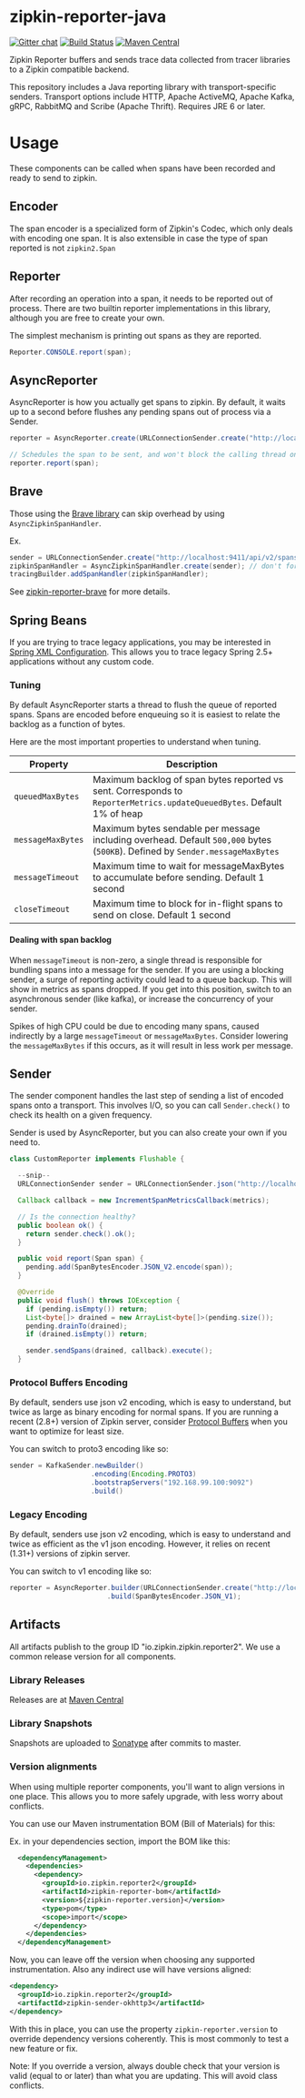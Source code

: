 # zipkin-reporter-java

[![Gitter chat](http://img.shields.io/badge/gitter-join%20chat%20%E2%86%92-brightgreen.svg)](https://gitter.im/openzipkin/zipkin)
[![Build Status](https://github.com/openzipkin/zipkin-reporter-java/workflows/test/badge.svg)](https://github.com/openzipkin/zipkin/actions?query=workflow%3Atest)
[![Maven Central](https://img.shields.io/maven-central/v/io.zipkin.reporter2/zipkin-reporter.svg)](https://search.maven.org/search?q=g:io.zipkin.reporter2%20AND%20a:zipkin-reporter)

Zipkin Reporter buffers and sends trace data collected from tracer libraries to a Zipkin compatible backend.

This repository includes a Java reporting library with transport-specific senders.
Transport options include HTTP, Apache ActiveMQ, Apache Kafka, gRPC, RabbitMQ
and Scribe (Apache Thrift). Requires JRE 6 or later.

# Usage
These components can be called when spans have been recorded and ready to send to zipkin.

## Encoder
The span encoder is a specialized form of Zipkin's Codec, which only deals with encoding one span.
It is also extensible in case the type of span reported is not `zipkin2.Span`

## Reporter
After recording an operation into a span, it needs to be reported out of process. There are two
builtin reporter implementations in this library, although you are free to create your own.

The simplest mechanism is printing out spans as they are reported.

```java
Reporter.CONSOLE.report(span);
```

## AsyncReporter
AsyncReporter is how you actually get spans to zipkin. By default, it waits up to a second
before flushes any pending spans out of process via a Sender.

```java
reporter = AsyncReporter.create(URLConnectionSender.create("http://localhost:9411/api/v2/spans"));

// Schedules the span to be sent, and won't block the calling thread on I/O
reporter.report(span);
```

## Brave
Those using the [Brave library](https://github.com/openzipkin/brave) can skip
overhead by using `AsyncZipkinSpanHandler`.

Ex.
```java
sender = URLConnectionSender.create("http://localhost:9411/api/v2/spans");
zipkinSpanHandler = AsyncZipkinSpanHandler.create(sender); // don't forget to close!
tracingBuilder.addSpanHandler(zipkinSpanHandler);
```

See [zipkin-reporter-brave](brave/README.md) for more details.

## Spring Beans
If you are trying to trace legacy applications, you may be interested in
[Spring XML Configuration](spring-beans/). This allows you to trace legacy
Spring 2.5+ applications without any custom code.

### Tuning

By default AsyncReporter starts a thread to flush the queue of reported
spans. Spans are encoded before enqueuing so it is easiest to relate the
backlog as a function of bytes.

Here are the most important properties to understand when tuning.

Property | Description
--- | ---
`queuedMaxBytes` |  Maximum backlog of span bytes reported vs sent. Corresponds to `ReporterMetrics.updateQueuedBytes`. Default 1% of heap
`messageMaxBytes` | Maximum bytes sendable per message including overhead. Default `500,000` bytes (`500KB`). Defined by `Sender.messageMaxBytes`
`messageTimeout` |  Maximum time to wait for messageMaxBytes to accumulate before sending. Default 1 second
`closeTimeout` |  Maximum time to block for in-flight spans to send on close. Default 1 second

#### Dealing with span backlog
When `messageTimeout` is non-zero, a single thread is responsible for
bundling spans into a message for the sender. If you are using a blocking
sender, a surge of reporting activity could lead to a queue backup. This
will show in metrics as spans dropped. If you get into this position,
switch to an asynchronous sender (like kafka), or increase the concurrency
of your sender.

Spikes of high CPU could be due to encoding many spans, caused indirectly
by a large `messageTimeout` or `messageMaxBytes`. Consider lowering the
`messageMaxBytes` if this occurs, as it will result in less work per
message.

## Sender
The sender component handles the last step of sending a list of encoded spans onto a transport.
This involves I/O, so you can call `Sender.check()` to check its health on a given frequency.

Sender is used by AsyncReporter, but you can also create your own if you need to.
```java
class CustomReporter implements Flushable {

  --snip--
  URLConnectionSender sender = URLConnectionSender.json("http://localhost:9411/api/v2/spans");

  Callback callback = new IncrementSpanMetricsCallback(metrics);

  // Is the connection healthy?
  public boolean ok() {
    return sender.check().ok();
  }

  public void report(Span span) {
    pending.add(SpanBytesEncoder.JSON_V2.encode(span));
  }

  @Override
  public void flush() throws IOException {
    if (pending.isEmpty()) return;
    List<byte[]> drained = new ArrayList<byte[]>(pending.size());
    pending.drainTo(drained);
    if (drained.isEmpty()) return;

    sender.sendSpans(drained, callback).execute();
  }
```


### Protocol Buffers Encoding
By default, senders use json v2 encoding, which is easy to understand, but
twice as large as binary encoding for normal spans. If you are running a
recent (2.8+) version of Zipkin server, consider [Protocol Buffers](https://developers.google.com/protocol-buffers/docs/proto3)
when you want to optimize for least size.

You can switch to proto3 encoding like so:

```java
sender = KafkaSender.newBuilder()
                    .encoding(Encoding.PROTO3)
                    .bootstrapServers("192.168.99.100:9092")
                    .build()
```

### Legacy Encoding
By default, senders use json v2 encoding, which is easy to understand and
twice as efficient as the v1 json encoding. However, it relies on recent
(1.31+) versions of zipkin server.

You can switch to v1 encoding like so:

```java
reporter = AsyncReporter.builder(URLConnectionSender.create("http://localhost:9411/api/v1/spans"))
                        .build(SpanBytesEncoder.JSON_V1);
```


## Artifacts
All artifacts publish to the group ID "io.zipkin.zipkin.reporter2". We use a common
release version for all components.

### Library Releases
Releases are at [Maven Central](http://search.maven.org/#search%7Cga%7C1%7Cg%3A%22io.zipkin.zipkin.reporter2%22)

### Library Snapshots
Snapshots are uploaded to [Sonatype](https://oss.sonatype.org/content/repositories/snapshots) after
commits to master.

### Version alignments
When using multiple reporter components, you'll want to align versions
in one place. This allows you to more safely upgrade, with less worry
about conflicts.

You can use our Maven instrumentation BOM (Bill of Materials) for this:

Ex. in your dependencies section, import the BOM like this:
```xml
  <dependencyManagement>
    <dependencies>
      <dependency>
        <groupId>io.zipkin.reporter2</groupId>
        <artifactId>zipkin-reporter-bom</artifactId>
        <version>${zipkin-reporter.version}</version>
        <type>pom</type>
        <scope>import</scope>
      </dependency>
    </dependencies>
  </dependencyManagement>
```

Now, you can leave off the version when choosing any supported
instrumentation. Also any indirect use will have versions aligned:
```xml
<dependency>
  <groupId>io.zipkin.reporter2</groupId>
  <artifactId>zipkin-sender-okhttp3</artifactId>
</dependency>
```

With this in place, you can use the property `zipkin-reporter.version` to override dependency
versions coherently. This is most commonly to test a new feature or fix.

Note: If you override a version, always double check that your version
is valid (equal to or later) than what you are updating. This will avoid
class conflicts.
